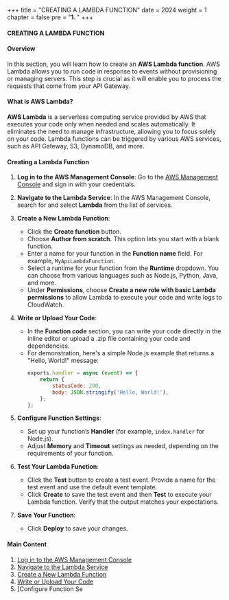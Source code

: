 +++
title = "CREATING A LAMBDA FUNCTION"
date = 2024
weight = 1
chapter = false
pre = "<b>1. </b>"
+++
#### CREATING A LAMBDA FUNCTION

#### Overview
In this section, you will learn how to create an **AWS Lambda function**. AWS Lambda allows you to run code in response to events without provisioning or managing servers. This step is crucial as it will enable you to process the requests that come from your API Gateway.

#### What is AWS Lambda?
**AWS Lambda** is a serverless computing service provided by AWS that executes your code only when needed and scales automatically. It eliminates the need to manage infrastructure, allowing you to focus solely on your code. Lambda functions can be triggered by various AWS services, such as API Gateway, S3, DynamoDB, and more.

#### Creating a Lambda Function

1. **Log in to the AWS Management Console**: Go to the [AWS Management Console](https://aws.amazon.com/console/) and sign in with your credentials.

2. **Navigate to the Lambda Service**: In the AWS Management Console, search for and select **Lambda** from the list of services.

3. **Create a New Lambda Function**:
   - Click the **Create function** button.
   - Choose **Author from scratch**. This option lets you start with a blank function.
   - Enter a name for your function in the **Function name** field. For example, `MyApiLambdaFunction`.
   - Select a runtime for your function from the **Runtime** dropdown. You can choose from various languages such as Node.js, Python, Java, and more.
   - Under **Permissions**, choose **Create a new role with basic Lambda permissions** to allow Lambda to execute your code and write logs to CloudWatch.

4. **Write or Upload Your Code**:
   - In the **Function code** section, you can write your code directly in the inline editor or upload a .zip file containing your code and dependencies.
   - For demonstration, here's a simple Node.js example that returns a "Hello, World!" message:
     ```javascript
     exports.handler = async (event) => {
         return {
             statusCode: 200,
             body: JSON.stringify('Hello, World!'),
         };
     };
     ```

5. **Configure Function Settings**:
   - Set up your function’s **Handler** (for example, `index.handler` for Node.js).
   - Adjust **Memory** and **Timeout** settings as needed, depending on the requirements of your function.

6. **Test Your Lambda Function**:
   - Click the **Test** button to create a test event. Provide a name for the test event and use the default event template.
   - Click **Create** to save the test event and then **Test** to execute your Lambda function. Verify that the output matches your expectations.

7. **Save Your Function**:
   - Click **Deploy** to save your changes.

#### Main Content

1. [Log in to the AWS Management Console](#)
2. [Navigate to the Lambda Service](#)
3. [Create a New Lambda Function](#)
4. [Write or Upload Your Code](#)
5. [Configure Function Se
